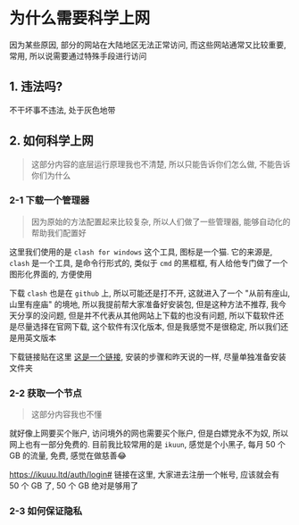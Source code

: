 # 为什么需要科学上网

因为某些原因, 部分的网站在大陆地区无法正常访问, 而这些网站通常又比较重要, 常用, 所以说需要通过特殊手段进行访问

## 1. 违法吗?

不干坏事不违法, 处于灰色地带

## 2. 如何科学上网

> 这部分内容的底层运行原理我也不清楚, 所以只能告诉你们怎么做, 不能告诉你们为什么

### 2-1 下载一个管理器

> 因为原始的方法配置起来比较复杂, 所以人们做了一些管理器, 能够自动化的帮助我们配置好

这里我们使用的是 `clash for windows` 这个工具, 图标是一个猫. 它的来源是, `clash` 是一个工具, 是命令行形式的, 类似于 `cmd` 的黑框框, 有人给他专门做了一个图形化界面的, 方便使用

下载 `clash` 也是在 `github` 上, 所以可能还是打不开, 这就进入了一个 "从前有座山, 山里有座庙" 的境地, 所以我提前帮大家准备好安装包, 但是这种方法不推荐, 我今天分享的没问题, 但是并不代表从其他网站上下载的也没有问题, 所以下载软件还是尽量选择在官网下载, 这个软件有汉化版本, 但是我感觉不是很稳定, 所以我们还是用英文版本

下载链接贴在这里 [这是一个链接](), 安装的步骤和昨天说的一样, 尽量单独准备安装文件夹

### 2-2 获取一个节点

> 这部分内容我也不懂

就好像上网要买个账户, 访问境外的网也需要买个账户, 但是白嫖党永不为奴, 所以网上也有一部分免费的. 目前我比较常用的是 `ikuun`, 感觉是个小黑子, 每月 50 个 GB 的流量, 免费, 感觉在做慈善😂

<https://ikuuu.ltd/auth/login#> 链接在这里, 大家进去注册一个帐号, 应该就会有  50 个 GB 了, 50 个 GB 绝对是够用了

### 2-3 如何保证隐私